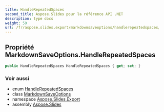 ```yaml
---
title: HandleRepeatedSpaces
second_title: Aspose.Slides pour la référence API .NET
description: type docs
weight: 50
url: /fr/aspose.slides.export/markdownsaveoptions/handlerepeatedspaces/
---
```


## Propriété MarkdownSaveOptions.HandleRepeatedSpaces

```csharp
public HandleRepeatedSpaces HandleRepeatedSpaces { get; set; }
```

### Voir aussi

* enum [HandleRepeatedSpaces](../../handlerepeatedspaces)
* class [MarkdownSaveOptions](../../markdownsaveoptions)
* namespace [Aspose.Slides.Export](../../markdownsaveoptions)
* assembly [Aspose.Slides](../../../)

<!-- NE PAS ÉDITER : généré par xmldocmd pour Aspose.Slides.dll -->
